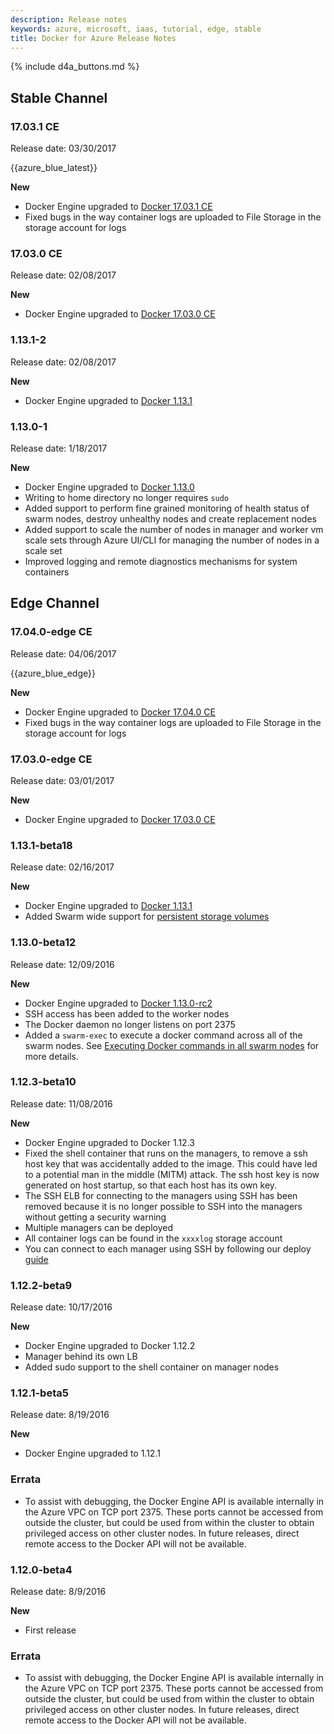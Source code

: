 ```yaml
---
description: Release notes
keywords: azure, microsoft, iaas, tutorial, edge, stable
title: Docker for Azure Release Notes
---
```


{% include d4a_buttons.md %}

## Stable Channel

### 17.03.1 CE
Release date: 03/30/2017

{{azure_blue_latest}}

**New**

- Docker Engine upgraded to [Docker 17.03.1 CE](https://github.com/docker/docker/blob/master/CHANGELOG.md)
- Fixed bugs in the way container logs are uploaded to File Storage in the storage account for logs

### 17.03.0 CE
Release date: 02/08/2017

**New**

- Docker Engine upgraded to [Docker 17.03.0 CE](https://github.com/docker/docker/blob/master/CHANGELOG.md)

### 1.13.1-2
Release date: 02/08/2017

**New**

- Docker Engine upgraded to [Docker 1.13.1](https://github.com/docker/docker/blob/master/CHANGELOG.md)

### 1.13.0-1
Release date: 1/18/2017

**New**

- Docker Engine upgraded to [Docker 1.13.0](https://github.com/docker/docker/blob/master/CHANGELOG.md)
- Writing to home directory no longer requires `sudo`
- Added support to perform fine grained monitoring of health status of swarm nodes, destroy unhealthy nodes and create replacement nodes
- Added support to scale the number of nodes in manager and worker vm scale sets through Azure UI/CLI for managing the number of nodes in a scale set
- Improved logging and remote diagnostics mechanisms for system containers

## Edge Channel

### 17.04.0-edge CE
Release date: 04/06/2017

{{azure_blue_edge}}

**New**

- Docker Engine upgraded to [Docker 17.04.0 CE](https://github.com/docker/docker/blob/master/CHANGELOG.md)
- Fixed bugs in the way container logs are uploaded to File Storage in the storage account for logs

### 17.03.0-edge CE
Release date: 03/01/2017

**New**

- Docker Engine upgraded to [Docker 17.03.0 CE](https://github.com/docker/docker/blob/master/CHANGELOG.md)

### 1.13.1-beta18
Release date: 02/16/2017

**New**

- Docker Engine upgraded to [Docker 1.13.1](https://github.com/docker/docker/blob/master/CHANGELOG.md)
- Added Swarm wide support for [persistent storage volumes](persistent-data-volumes.md)

### 1.13.0-beta12

Release date: 12/09/2016

**New**

- Docker Engine upgraded to [Docker 1.13.0-rc2](https://github.com/docker/docker/blob/master/CHANGELOG.md)
- SSH access has been added to the worker nodes
- The Docker daemon no longer listens on port 2375
- Added a `swarm-exec` to execute a docker command across all of the swarm nodes. See [Executing Docker commands in all swarm nodes](deploy.md#execute-docker-commands-in-all-swarm-nodes) for more details.

### 1.12.3-beta10

Release date: 11/08/2016

**New**

- Docker Engine upgraded to Docker 1.12.3
- Fixed the shell container that runs on the managers, to remove a ssh host key that was accidentally added to the image.
This could have led to a potential man in the middle (MITM) attack. The ssh host key is now generated on host startup, so that each host has its own key.
- The SSH ELB for connecting to the managers using SSH has been removed because it is no longer possible to SSH into the managers without getting a security warning
- Multiple managers can be deployed
- All container logs can be found in the `xxxxlog` storage account
- You can connect to each manager using SSH by following our deploy [guide](deploy.md)

### 1.12.2-beta9

Release date: 10/17/2016

**New**

- Docker Engine upgraded to Docker 1.12.2
- Manager behind its own LB
- Added sudo support to the shell container on manager nodes

### 1.12.1-beta5

Release date: 8/19/2016

**New**

 * Docker Engine upgraded to 1.12.1

### Errata

 * To assist with debugging, the Docker Engine API is available internally in the Azure VPC on TCP port 2375. These ports cannot be accessed from outside the cluster, but could be used from within the cluster to obtain privileged access on other cluster nodes. In future releases, direct remote access to the Docker API will not be available.

### 1.12.0-beta4

Release date: 8/9/2016

**New**

 * First release

### Errata

 * To assist with debugging, the Docker Engine API is available internally in the Azure VPC on TCP port 2375. These ports cannot be accessed from outside the cluster, but could be used from within the cluster to obtain privileged access on other cluster nodes. In future releases, direct remote access to the Docker API will not be available.
